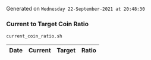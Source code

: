 Generated on `Wednesday 22-September-2021 at 20:48:30`

### Current to Target Coin Ratio
`current_coin_ratio.sh`

Date|Current|Target|Ratio
---|---|---|---
